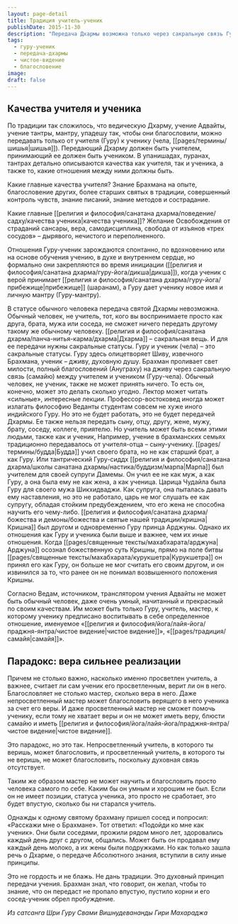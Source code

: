 ```yaml
---
layout: page-detail
title: Традиция учитель-ученик
publishDate: 2015-11-30
description: "Передача Дхармы возможна только через сакральную связь Гуру и ученика. Учитель должен обладать знанием, самоконтролем, состраданием и благословением традиции; ученик - стремлением к освобождению, верой и дисциплиной. Ключ - не только просветление учителя, но и вера ученика: именно вера открывает поток благословения. Без статуса ученика и чистого видения передача учения невозможна, даже если учитель - святой."
tags:
  - гуру-ученик
  - передача-дхармы
  - чистое-видение
  - благословение
image: 
draft: false
---
```


## Качества учителя и ученика
По традиции так сложилось, что ведическую Дхарму, учение Адвайты, учение тантры, мантру, упадешу так, чтобы они благословили, можно передавать только от учителя (Гуру) к ученику (чела, [[pages/термины/шишья|шишья]]). Передающий Дхарму должен быть учителем, принимающий ее должен быть учеником. В упанишадах, пуранах, тантрах детально описываются качества как учителя, так и ученика, а также то, какие отношения между ними должны быть.

Какие главные качества учителя? Знание Брахмана на опыте, благословение других, более старших святых в традиции, совершенный контроль чувств, знание писаний, знание методов и сострадание.

Какие главные [[религия и философия/санатана дхарма/поведение/садху/качества ученика|качества ученика]]? Желание Освобождения от страданий сансары, вера, самодисциплина, свобода от изъянов «трех сосудов» – дырявого, нечистого и переполненного.

Отношения Гуру-ученик зарождаются спонтанно, по вдохновению или на основе обучения учению, в духе и внутреннем сердце, но формально они закрепляются во время инициации ([[религия и философия/санатана дхарма/гуру-йога/дикша|дикша]]), когда ученик с верой принимает [[религия и философия/санатана дхарма/гуру-йога/прибежище|прибежище]] (шаранам), а Гуру дает ученику новое имя и личную мантру (Гуру-мантру).

В статусе обычного человека передача святой Дхармы невозможна. Обычный человек, не учитель, тот, кого вы воспринимаете просто как друга, брата, мужа или соседа, не сможет ничего передать другому такому же обычному человеку. [[религия и философия/санатана дхарма/панча-нитья-карма/дхарма|Дхарма]] – сакральная вещь. И для ее передачи нужны сакральные статусы. Гуру и ученик (чела) – это сакральные статусы. Гуру здесь олицетворяет Шиву, извечного Брахмана, ученик – дживу, духовную душу. Брахман проливает свет милости, полный благословений (Ануграху) на дживу через сакральную связь (самайю) между учителем и учеником (Гуру-чела). Обычный человек, не ученик, также не может принять ничего. То есть он, конечно, может это делать сколько угодно. Лектор может читать «сильные», интересные лекции. Профессор-востоковед иногда может излагать философию Веданты студентам совсем не хуже иного индийского Гуру. Но это не будет работать, это не будет передачей Дхармы. Ее также нельзя передать сыну, отцу, другу, жене, мужу, брату, соседу, коллеге, приятелю. Но учитель может быть всеми этими людьми, также как и ученик, Например, учение в брахманских семьях традиционно передавалось от учителя-отца – сыну-ученику. [[pages/термины/будда|Будда]] учил своего брата, но не как старший брат, а как Гуру. Или тантрический Гуру-сиддх [[религия и философия/санатана дхарма/школы санатана дхармы/настика/буддизм/марпа|Марпа]] был учителем для своей супруги Дамемы. Он учил ее не как муж, а как Гуру, а она была ему не как жена, а как ученица. Царица Чудайла была Гуру для своего мужа Шикхидваджи. Как супруга, она пыталась давать ему наставления, но это не работало, царь не мог слушать ее как супругу, обладая стойким предубеждением, что его жена не способна научить его чему-либо. [[религия и философия/санатана дхарма/божества и демоны/божества и святые нашей традиции/кришна|Кришна]] был другом и одновременно Гуру принца Арджуны. Однако их отношения как Гуру и ученика были выше и важнее, чем их иные отношения. Когда [[pages/священные тексты/махабхарата/арджуна|Арджуна]] осознал божественную суть Кришны, прямо на поле битвы [[pages/священные тексты/махабхарата/курукшетра|Курукшетра]] он принял его как Гуру, он больше не мог считать его своим другом, и он извинился за то, что ранее он не понимал возвышенного положения Кришны.

Согласно Ведам, источником, транслятором учения Адвайты не может быть обычный человек, даже очень умный, начитанный и прекрасный по своим качествам. Им может быть только Гуру, учитель, мастер, к которому ученику предписано воспитывать в себе определенное отношение, именуемое «[[религия и философия/йога/лайя-йога/праджня-янтра/чистое видение|чистое видение]]», «[[pages/традиция/самайя|самайя]]».

## Парадокс: вера сильнее реализации
Причем не столько важно, насколько именно просветлен учитель, а важнее, считает ли сам ученик его просветленным, верит ли он в него. Благословляет не столько мастер, сколько вера в него. Даже непросветленный мастер может благословить верящего в него ученика за счет его веры. И даже просветленный мастер не сможет помочь ученику, если тому не хватает веры и он не может иметь веру, блюсти самайю и иметь [[религия и философия/йога/лайя-йога/праджня-янтра/чистое видение|чистое видение]].

Это парадокс, но это так. Непросветленный учитель, в которого ты веришь, может благословить, и просветленный учитель, в которого ты не веришь, не может благословить, поскольку духовная связь отсутствует.

Таким же образом мастер не может научить и благословить просто человека самого по себе. Каким бы он умным и хорошим не был. Если он не имеет позиции, статуса ученика, это просто не сработает, это будет впустую, сколько бы ни старался учитель.

Однажды к одному святому брахману пришел сосед и попросил: «Расскажи мне о Брахмане». Тот ответил: «Подойди ко мне как ученик». Они были соседями, прожили рядом много лет, здоровались каждый день друг с другом, общались. Может быть он продавал ему каждый день молоко, а их жены были подружками. Но как только зашла речь о Дхарме, о передаче Абсолютного знания, вступили в силу иные принципы.

Это не гордость и не блажь. Не дань традиции. Это духовный принцип передачи учения. Брахман знал, что говорит, он желал, чтобы то знание, что он передаст не пропало впустую, пустило корни и его сосед-ученик обрел пробуждение.

*Из сатсанга Шри Гуру Свами Вишнудевананды Гири Махараджа*